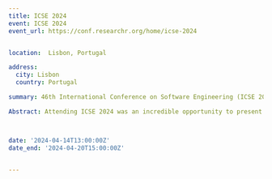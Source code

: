 ```yaml
---
title: ICSE 2024
event: ICSE 2024
event_url: https://conf.researchr.org/home/icse-2024


location:  Lisbon, Portugal

address:
  city: Lisbon
  country: Portugal

summary: 46th International Conference on Software Engineering (ICSE 2024)

Abstract: Attending ICSE 2024 was an incredible opportunity to present our accepted paper From Boring to Boarding, Transforming Refactoring Education with Game-Based Learning. The experience allowed me to showcase an innovative approach to refactoring education, making it more engaging and accessible through interactive, game-based methods. Presenting at such a prestigious conference provided invaluable exposure, enabling me to connect with leading experts in software engineering. Networking at the conference was equally rewarding. I had the chance to meet professionals and researchers who share similar interests, leading to insightful discussions about the future of refactoring education and potential collaborations. This exchange of ideas was a catalyst for deepening my understanding of current challenges and emerging trends in the field. Overall, ICSE 2024 was a significant step forward in my academic and professional journey, offering recognition for my work and the possibility of future partnerships.



date: '2024-04-14T13:00:00Z'
date_end: '2024-04-20T15:00:00Z'


---
```







